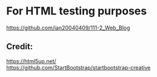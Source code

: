 # For HTML testing purposes
https://github.com/ian20040409/111-2_Web_Blog<br>
## Credit:
https://html5up.net/  <br>
https://github.com/StartBootstrap/startbootstrap-creative  <br>
  <br>
  <br>
